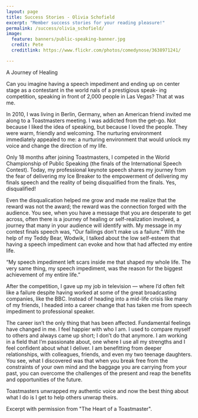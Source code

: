 ```yaml
---
layout: page
title: Success Stories - Olivia Schofield
excerpt: "Member success stories for your reading pleasure!"
permalink: /success/olivia_schofield/
image:
  feature: banners/public-speaking-banner.jpg
  credit: Pete
  creditlink: https://www.flickr.com/photos/comedynose/3638971241/

---
```



A Journey of Healing

Can you imagine having a speech impediment and ending up on center stage as a contestant in the world  nals of a prestigious speak- ing competition, speaking in front of 2,000 people in Las Vegas? That at was me.

In 2010, I was living in Berlin, Germany, when an American friend invited me along to a Toastmasters meeting. I was addicted from the get-go. Not because I liked the idea of speaking, but because I loved the people.  They were warm, friendly and welcoming.  The nurturing environment immediately appealed to me: a nurturing environment that would unlock my voice and change the direction of my life.

Only 18 months after joining Toastmasters, I competed in the World Championship of Public Speaking (the  finals of the International Speech Contest). Today, my professional keynote speech shares my journey from the fear of delivering my Ice Breaker to the empowerment of delivering my  finals speech and the reality of being disqualified from the  finals. Yes, disqualified!

Even the disqualication helped me grow and made me realize that the reward was not the award; the reward was the connection forged with the audience. You see, when you have a message that you are desperate to get across, often there is a journey of healing or self-realization involved, a journey that many in your audience will identify with. My message in my contest  finals speech was, “Our failings don’t make us a failure.” With the help of my Teddy Bear, Wodwik, I talked about the low self-esteem that having a speech impediment can evoke and how that had affected my entire life.
 
                          
“My speech impediment left scars inside me that shaped my whole life.  The very same thing, my speech impediment, was the reason for the biggest achievement of my entire life.”

After the competition, I gave up my job in television — where I’d often felt like a failure despite having worked at some of the great broadcasting companies, like the BBC. Instead of heading into a mid-life crisis like many of my friends, I headed into a career change that has taken me from speech impediment to professional speaker.

 The career isn’t the only thing that has been affected. Fundamental feelings have changed in me. I feel happier with who I am. I used to compare myself to others and always came up short; I don’t do that anymore. I am working in a  field that I’m passionate about, one where I use all my strengths and I feel confident about what I deliver. I am benefitting from deeper relationships, with colleagues, friends, and even my two teenage daughters. You see, what I discovered was that when you break free from the constraints of your own mind and the baggage you are carrying from your past, you can overcome the challenges of the present and reap the benefits and opportunities of the future.
 
 Toastmasters unwrapped my authentic voice and now the best thing about what I do is I get to help others unwrap theirs.

 Excerpt with permission from "The Heart of a Toastmaster".

